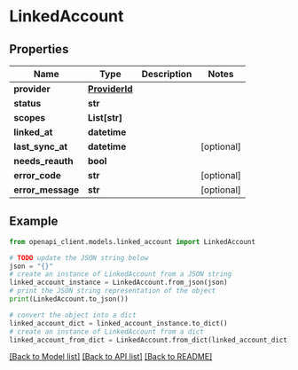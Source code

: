 # LinkedAccount


## Properties

Name | Type | Description | Notes
------------ | ------------- | ------------- | -------------
**provider** | [**ProviderId**](ProviderId.md) |  | 
**status** | **str** |  | 
**scopes** | **List[str]** |  | 
**linked_at** | **datetime** |  | 
**last_sync_at** | **datetime** |  | [optional] 
**needs_reauth** | **bool** |  | 
**error_code** | **str** |  | [optional] 
**error_message** | **str** |  | [optional] 

## Example

```python
from openapi_client.models.linked_account import LinkedAccount

# TODO update the JSON string below
json = "{}"
# create an instance of LinkedAccount from a JSON string
linked_account_instance = LinkedAccount.from_json(json)
# print the JSON string representation of the object
print(LinkedAccount.to_json())

# convert the object into a dict
linked_account_dict = linked_account_instance.to_dict()
# create an instance of LinkedAccount from a dict
linked_account_from_dict = LinkedAccount.from_dict(linked_account_dict)
```
[[Back to Model list]](../README.md#documentation-for-models) [[Back to API list]](../README.md#documentation-for-api-endpoints) [[Back to README]](../README.md)


